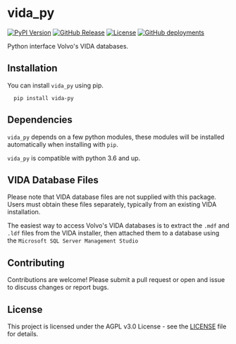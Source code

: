 # vida_py

[![PyPI Version](https://img.shields.io/pypi/v/vida_py?logo=python&logoColor=white)](https://pypi.org/p/vida_py)
[![GitHub Release](https://img.shields.io/github/v/release/kForth/vida_py?logo=github&logoColor=white)](https://github.com/kForth/vida_py/releases)
[![License](https://img.shields.io/github/license/kForth/vida_py)](https://github.com/kForth/vida_py/blob/main/LICENSE)
[![GitHub deployments](https://img.shields.io/github/deployments/kForth/vida_py/pypi)](https://github.com/kForth/vida_py/releases)

Python interface Volvo's VIDA databases.

## Installation

You can install `vida_py` using pip.

```
  pip install vida-py
```

## Dependencies

`vida_py` depends on a few python modules, these modules will be installed automatically when installing with `pip`.

`vida_py` is compatible with python 3.6 and up.

## VIDA Database Files

Please note that VIDA database files are not supplied with this package. Users must obtain these files separately, typically from an existing VIDA installation.

The easiest way to access Volvo's VIDA databases is to extract the `.mdf` and `.ldf` files from the VIDA installer, then attached them to a database using the `Microsoft SQL Server Management Studio`

## Contributing

Contributions are welcome! Please submit a pull request or open and issue to discuss changes or report bugs.

## License

This project is licensed under the AGPL v3.0 License - see the [LICENSE](LICENSE) file for details.
